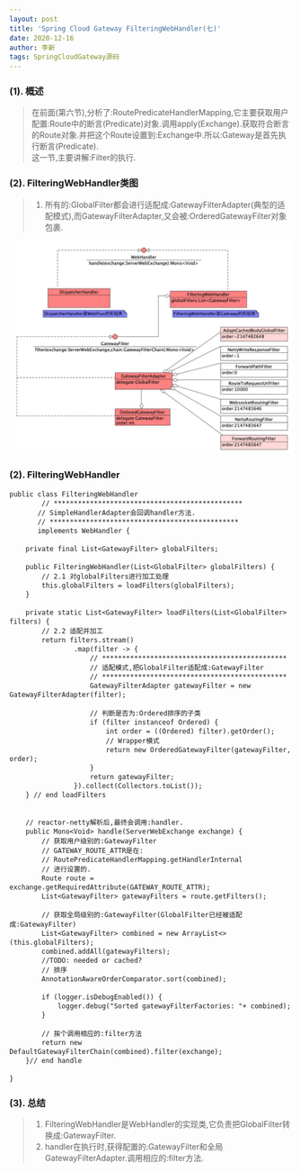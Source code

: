 ```yaml
---
layout: post
title: 'Spring Cloud Gateway FilteringWebHandler(七)'
date: 2020-12-16
author: 李新
tags: SpringCloudGateway源码
---
```


### (1). 概述
> 在前面(第六节),分析了:RoutePredicateHandlerMapping,它主要获取用户配置:Route中的断言(Predicate)对象.调用apply(Exchange).获取符合断言的Route对象.并把这个Route设置到:Exchange中.所以:Gateway是首先执行断言(Predicate).      
> 这一节,主要讲解:Filter的执行.    

### (2). FilteringWebHandler类图
> 1. 所有的:GlobalFilter都会进行适配成:GatewayFilterAdapter(典型的适配模式),而GatewayFilterAdapter,又会被:OrderedGatewayFilter对象包裹.   

!["FilteringWebHandler"](/assets/spring-cloud-gateway/imgs/spring-cloud-gateway-filtering-web-handler-class.jpg)

### (2). FilteringWebHandler
```
public class FilteringWebHandler 
	    // ***********************************************
       // SimpleHandlerAdapter会回调handler方法.
	   // ***********************************************
       implements WebHandler {

    private final List<GatewayFilter> globalFilters;

	public FilteringWebHandler(List<GlobalFilter> globalFilters) {
		// 2.1 对globalFilters进行加工处理
		this.globalFilters = loadFilters(globalFilters);
	}

	private static List<GatewayFilter> loadFilters(List<GlobalFilter> filters) {
		// 2.2 适配并加工
		return filters.stream()
				.map(filter -> {
					// **********************************************
					// 适配模式,把GlobalFilter适配成:GatewayFilter
					// **********************************************
					GatewayFilterAdapter gatewayFilter = new GatewayFilterAdapter(filter);

					// 判断是否为:Ordered排序的子类
					if (filter instanceof Ordered) {
						int order = ((Ordered) filter).getOrder();
						// Wrapper模式
						return new OrderedGatewayFilter(gatewayFilter, order);
					}
					return gatewayFilter;
				}).collect(Collectors.toList());
	} // end loadFilters


	// reactor-netty解析后,最终会调用:handler.
	public Mono<Void> handle(ServerWebExchange exchange) {
		// 获取用户级别的:GatewayFilter
		// GATEWAY_ROUTE_ATTR是在:
		// RoutePredicateHandlerMapping.getHandlerInternal
		// 进行设置的.
		Route route = exchange.getRequiredAttribute(GATEWAY_ROUTE_ATTR);
		List<GatewayFilter> gatewayFilters = route.getFilters();

		// 获取全局级别的:GatewayFilter(GlobalFilter已经被适配成:GatewayFilter)
		List<GatewayFilter> combined = new ArrayList<>(this.globalFilters);
		combined.addAll(gatewayFilters);
		//TODO: needed or cached?
		// 排序
		AnnotationAwareOrderComparator.sort(combined);

		if (logger.isDebugEnabled()) {
			logger.debug("Sorted gatewayFilterFactories: "+ combined);
		}

		// 挨个调用相应的:filter方法
		return new DefaultGatewayFilterChain(combined).filter(exchange);
	}// end handle

}
```
### (3). 总结
> 1. FilteringWebHandler是WebHandler的实现类,它负责把GlobalFilter转换成:GatewayFilter.      
> 2. handler在执行时,获得配置的:GatewayFilter和全局GatewayFilterAdapter.调用相应的:filter方法.     

